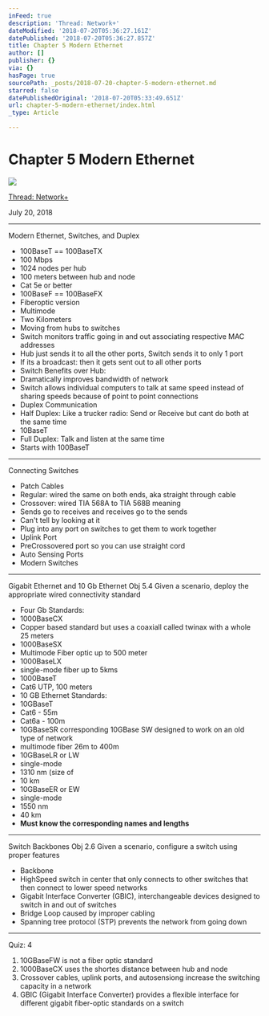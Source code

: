 ```yaml
---
inFeed: true
description: 'Thread: Network+'
dateModified: '2018-07-20T05:36:27.161Z'
datePublished: '2018-07-20T05:36:27.857Z'
title: Chapter 5 Modern Ethernet
author: []
publisher: {}
via: {}
hasPage: true
sourcePath: _posts/2018-07-20-chapter-5-modern-ethernet.md
starred: false
datePublishedOriginal: '2018-07-20T05:33:49.651Z'
url: chapter-5-modern-ethernet/index.html
_type: Article

---
```

# Chapter 5 Modern Ethernet
![](https://the-grid-user-content.s3-us-west-2.amazonaws.com/76a0fc61-2da8-42ff-afd4-49f47df1ef14.jpg)

[Thread: Network+][0]

July 20, 2018

---

Modern Ethernet, Switches, and Duplex

* 100BaseT == 100BaseTX
* 100 Mbps
* 1024 nodes per hub
* 100 meters between hub and node
* Cat 5e or better
* 100BaseF == 100BaseFX
* Fiberoptic version 
* Multimode
* Two Kilometers
* Moving from hubs to switches
* Switch monitors traffic going in and out associating respective MAC addresses
* Hub just sends it to all the other ports, Switch sends it to only 1 port
* If its a broadcast: then it gets sent out to all other ports
* Switch Benefits over Hub:
* Dramatically improves bandwidth of network
* Switch allows individual computers to talk at same speed instead of sharing speeds because of point to point connections
* Duplex Communication
* Half Duplex: Like a trucker radio: Send or Receive but cant do both at the same time
* 10BaseT
* Full Duplex: Talk and listen at the same time
* Starts with 100BaseT

---

Connecting Switches

* Patch Cables
* Regular: wired the same on both ends, aka straight through cable
* Crossover: wired TIA 568A to TIA 568B meaning 
* Sends go to receives and receives go to the sends
* Can't tell by looking at it
* Plug into any port on switches to get them to work together
* Uplink Port
* PreCrossovered port so you can use straight cord
* Auto Sensing Ports
* Modern Switches

---

Gigabit Ethernet and 10 Gb Ethernet
Obj 5.4 Given a scenario, deploy the appropriate wired connectivity standard

* Four Gb Standards:
* 1000BaseCX
* Copper based standard but uses a coaxiall called twinax with a whole 25 meters
* 1000BaseSX
* Multimode Fiber optic up to 500 meter
* 1000BaseLX
* single-mode fiber up to 5kms
* 1000BaseT
* Cat6 UTP, 100 meters
* 10 GB Ethernet Standards:
* 10GBaseT
* Cat6  - 55m
* Cat6a - 100m
* 10GBaseSR corresponding 10GBase SW designed to work on an old type of network
* multimode fiber 26m to 400m
* 10GBaseLR or LW
* single-mode
* 1310 nm (size of 
* 10 km
* 10GBaseER or EW
* single-mode
* 1550 nm
* 40 km
* **Must know the corresponding names and lengths**

---

Switch Backbones
Obj 2.6 Given a scenario, configure a switch using proper features

* Backbone
* HighSpeed switch in center that only connects to other switches that then connect to lower speed networks
* Gigabit Interface Converter (GBIC), interchangeable devices designed to switch in and out of switches 
* Bridge Loop caused by improper cabling
* Spanning tree protocol (STP) prevents the network from going down

---

Quiz: 4

1. 10GBaseFW is not a fiber optic standard
2. 1000BaseCX uses the shortes distance between hub and node
3. Crossover cables, uplink ports, and autosensiong increase the switching capacity in a network
4. GBIC (Gigabit Interface Converter) provides a flexible interface for different gigabit fiber-optic standards on a switch


[0]: http://ryanroe.io/thread-network